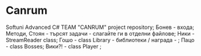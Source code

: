 # Canrum
Softuni Advanced C#  TEAM "CANRUM" project repository;
Бонев - входа;
Методи, Стоян - търсят задачи - слагайте ги в отделни файлове;
Ники - StreamReader class;
Гошо - class Library - библиотеки / награда - ;
Пацо - class Bosses;
Вики?! - class Player ;
